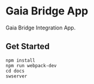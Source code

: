 # Gaia Bridge App

Gaia Bridge Integration App.

## Get Started

```
npm install
npm run webpack-dev
cd docs
swserver
```
